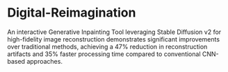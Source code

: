 # Digital-Reimagination
An interactive Generative Inpainting Tool leveraging Stable Diffusion v2 for high-fidelity image reconstruction demonstrates significant improvements over traditional methods, achieving a 47% reduction in reconstruction artifacts and 35% faster processing time compared to conventional CNN-based approaches.
